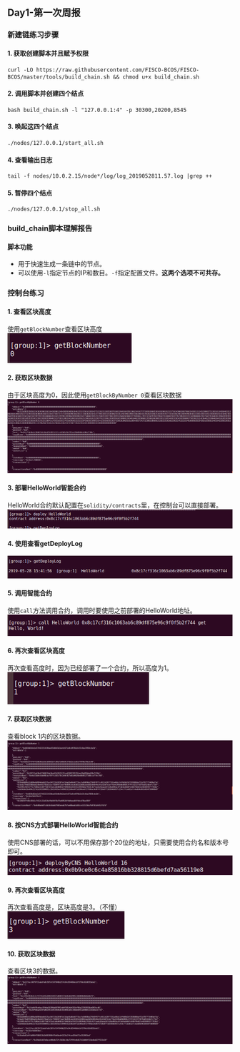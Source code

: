 ## Day1-第一次周报

### 新建链练习步骤

#### 1. 获取创建脚本并且赋予权限
```
curl -LO https://raw.githubusercontent.com/FISCO-BCOS/FISCO-BCOS/master/tools/build_chain.sh && chmod u+x build_chain.sh
```

#### 2. 调用脚本并创建四个结点
```
bash build_chain.sh -l "127.0.0.1:4" -p 30300,20200,8545
```

#### 3. 唤起这四个结点
```
./nodes/127.0.0.1/start_all.sh
```

#### 4. 查看输出日志
```
tail -f nodes/10.0.2.15/node*/log/log_2019052811.57.log |grep ++
```

#### 5. 暂停四个结点
```
./nodes/127.0.0.1/stop_all.sh
```

### build_chain脚本理解报告

#### 脚本功能
- 用于快速生成一条链中的节点。
- 可以使用`-l`指定节点的IP和数目。`-f`指定配置文件。**这两个选项不可共存。**



### 控制台练习

#### 1. 查看区块高度
使用`getBlockNumber`查看区块高度<br>
![1](images/day1_4.png)

#### 2. 获取区块数据
由于区块高度为0，因此使用`getBlockByNumber 0`查看区块数据<br>
![2](images/day1_5.png)

#### 3. 部署HelloWorld智能合约
HelloWorld合约默认配置在`solidity/contracts`里，在控制台可以直接部署。<br>
![3](images/day1_6.png)

#### 4. 使用查看getDeployLog
![4](images/day1_3.png)<br>

#### 5. 调用智能合约
使用`call`方法调用合约，调用时要使用之前部署的HelloWorld地址。<br>
![5](images/day1_7.png)

#### 6. 再次查看区块高度
再次查看高度时，因为已经部署了一个合约，所以高度为1。<br>
![6](images/day1_8.png)

#### 7. 获取区块数据
查看block 1内的区块数据。<br>
![7](images/day1_9.png)

#### 8. 按CNS方式部署HelloWorld智能合约
使用CNS部署的话，可以不用保存那个20位的地址，只需要使用合约名和版本号即可。<br>
![8](images/day1_10.png)

#### 9. 再次查看区块高度
再次查看高度是，区块高度是3。（不懂）<br>
![9](images/day1_1.png)

#### 10. 获取区块数据
查看区块3的数据。<br>
![10](images/day1_2.png)